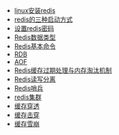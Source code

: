 - <a href="java/Redis/linux安装redis.md">linux安装redis</a>
- <a href="java/Redis/redis的三种启动方式.md">redis的三种启动方式</a>
- <a href="java/Redis/设置redis密码.md">设置redis密码</a>
- <a href="java/Redis/Redis数据类型.md">Redis数据类型</a>
- <a href="java/Redis/Redis基本命令.md">Redis基本命令</a>
- <a href="java/Redis/RDB.md">RDB</a>
- <a href="java/Redis/AOF.md">AOF</a>
- <a href="java/Redis/Redis缓存过期处理与内存淘汰机制.md">Redis缓存过期处理与内存淘汰机制</a>
- <a href="java/Redis/Redis读写分离.md">Redis读写分离</a>
- <a href="java/Redis/Redis哨兵.md">Redis哨兵</a>
- <a href="java/Redis/redis集群.md">redis集群</a>
- <a href="java/Redis/缓存穿透.md">缓存穿透</a>
- <a href="java/Redis/缓存击穿.md">缓存击穿</a>
- <a href="java/Redis/缓存雪崩.md">缓存雪崩</a>
